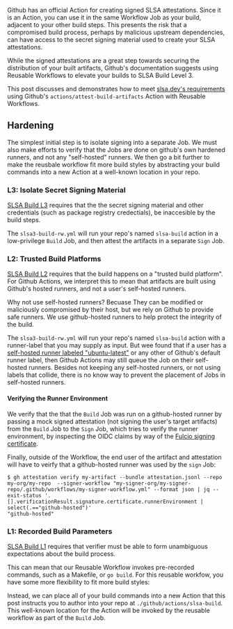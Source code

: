 Github has an official Action for creating signed SLSA attestations. Since it is an Action, you can use it in the same Workflow Job as your build, adjacent to your other build steps. This presents the risk that a compromised build process, perhaps by malicious upstream dependencies, can have access to the secret signing material used to create your SLSA attestations.

While the signed attestations are a great step towards securing the distribution of your built artifacts, Github's documentation suggests using Reusable Workflows to elevate your builds to SLSA Build Level 3.

This post discusses and demonstrates how to meet [slsa.dev's requirements](https://slsa.dev/spec/v1.0/levels#build-track) using Github's `actions/attest-build-artifacts` Action with Reusable Workflows.

## Hardening

The simplest initial step is to isolate signing into a separate Job. We must also make efforts to verify that the Jobs are done on github's own hardened runners, and not any "self-hosted" runners. We then go a bit further to make the reusbale workflow fit more build styles by abstracting your build commands into a new Action at a well-known location in your repo.

### L3: Isolate Secret Signing Material

[SLSA Build L3](https://slsa.dev/spec/v1.0/levels#build-l3-hardened-builds) requires that the the secret signing material
and other credentials (such as package registry credectials), be inaccesible by the build steps.

The `slsa3-build-rw.yml` will run your repo's named `slsa-build` action in a low-privilege `Build` Job, and then 
attest the artifacts in a separate `Sign` Job.
### L2: Trusted Build Platforms

[SLSA Build L2](https://slsa.dev/spec/v1.0/levels#build-l2-hosted-build-platform) requires that the build happens on a "trusted build platform". For Github Actions,
we interpret this to mean that artifacts are built using Github's hosted runners, and not a user's self-hosted runners.

Why not use self-hosted runners? Becuase They can be modified or maliciously compromised by their host, but we rely on Github to provide safe runners. We use github-hosted runners to help protect the integrity of the build.

The `slsa3-build-rw.yml` will run your repo's named `slsa-build` action with a runner-label that you may supply as input.
But wee found that if a user has a [self-hosted runner labeled "ubuntu-latest"](https://github.com/slsa-framework/slsa-github-generator/issues/1868#issuecomment-1979426130) or any other of Github's default runner label, then
Github Actions may still queue the Job on their self-hosted runners. Besides not keeping any self-hosted runners, or not
using labels that collide, there is no know way to prevent the placement of Jobs in self-hosted runners.

#### Verifying the Runner Environment

We verify that the that the `Build` Job was run on a github-hosted runner by passing a mock signed attestation (not signing the user's target artifacts) from the `Build` Job to the `Sign` Job, which tries to verify the runner environment, 
by inspecting the OIDC claims by way of the [Fulcio signing certificate](https://github.com/sigstore/fulcio/blob/main/docs/oid-info.md#mapping-oidc-token-claims-to-fulcio-oids).

Finally, outside of the Workflow, the end user of the artifact and attestation will have to veirfy that a github-hosted runner was used by the `sign` Job:

```
$ gh attestation verify my-artifact --bundle attestation.jsonl --repo my-org/my-repo  --signer-workflow "my-signer-org/my-signer-repo/.github/workflows/my-signer-workflow.yml" --format json | jq --exit-status '.[].verificationResult.signature.certificate.runnerEnvironment | select(.=="github-hosted")'
"github-hosted"
```

### L1: Recorded Build Parameters

[SLSA Build L1](https://slsa.dev/spec/v1.0/levels#build-l1) requires that verifier must be able to form unambiguous expectations about the build process.

This can mean that our Reusable Workflow invokes pre-recorded commands, such as a Makefile, or `go build`.
For this reusable workfow, you have some more flexibility to fit more build styles: 

Instead, we can place all of your build commands into a new Action that this post instructs you to author into your repo
at `./github/actions/slsa-build`. This well-known location for the Action will be invoked by the reusable workflow
as part of the `Build` Job.
